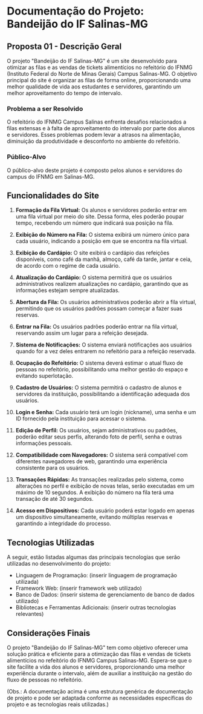 # Documentação do Projeto: Bandeijão do IF Salinas-MG

## Proposta 01 - Descrição Geral

O projeto "Bandeijão do IF Salinas-MG" é um site desenvolvido para otimizar as filas e as vendas de tickets alimentícios no refeitório do IFNMG (Instituto Federal do Norte de Minas Gerais) Campus Salinas-MG. O objetivo principal do site é organizar as filas de forma online, proporcionando uma melhor qualidade de vida aos estudantes e servidores, garantindo um melhor aproveitamento do tempo de intervalo.

### Problema a ser Resolvido

O refeitório do IFNMG Campus Salinas enfrenta desafios relacionados a filas extensas e à falta de aproveitamento do intervalo por parte dos alunos e servidores. Esses problemas podem levar a atrasos na alimentação, diminuição da produtividade e desconforto no ambiente do refeitório.

### Público-Alvo

O público-alvo deste projeto é composto pelos alunos e servidores do campus do IFNMG em Salinas-MG.

## Funcionalidades do Site

1. **Formação da Fila Virtual:** Os alunos e servidores poderão entrar em uma fila virtual por meio do site. Dessa forma, eles poderão poupar tempo, recebendo um número que indicará sua posição na fila.

2. **Exibição do Número na Fila:** O sistema exibirá um número único para cada usuário, indicando a posição em que se encontra na fila virtual.

3. **Exibição do Cardápio:** O site exibirá o cardápio das refeições disponíveis, como café da manhã, almoço, café da tarde, jantar e ceia, de acordo com o regime de cada usuário.

4. **Atualização do Cardápio:** O sistema permitirá que os usuários administrativos realizem atualizações no cardápio, garantindo que as informações estejam sempre atualizadas.

5. **Abertura da Fila:** Os usuários administrativos poderão abrir a fila virtual, permitindo que os usuários padrões possam começar a fazer suas reservas.

6. **Entrar na Fila:** Os usuários padrões poderão entrar na fila virtual, reservando assim um lugar para a refeição desejada.

7. **Sistema de Notificações:** O sistema enviará notificações aos usuários quando for a vez deles entrarem no refeitório para a refeição reservada.

8. **Ocupação do Refeitório:** O sistema deverá estimar o atual fluxo de pessoas no refeitório, possibilitando uma melhor gestão do espaço e evitando superlotação.

9. **Cadastro de Usuários:** O sistema permitirá o cadastro de alunos e servidores da instituição, possibilitando a identificação adequada dos usuários.

10. **Login e Senha:** Cada usuário terá um login (nickname), uma senha e um ID fornecido pela instituição para acessar o sistema.

11. **Edição de Perfil:** Os usuários, sejam administrativos ou padrões, poderão editar seus perfis, alterando foto de perfil, senha e outras informações pessoais.

12. **Compatibilidade com Navegadores:** O sistema será compatível com diferentes navegadores de web, garantindo uma experiência consistente para os usuários.

13. **Transações Rápidas:** As transações realizadas pelo sistema, como alterações no perfil e exibição de novas telas, serão executadas em um máximo de 10 segundos. A exibição do número na fila terá uma transação de até 30 segundos.

14. **Acesso em Dispositivos:** Cada usuário poderá estar logado em apenas um dispositivo simultaneamente, evitando múltiplas reservas e garantindo a integridade do processo.

## Tecnologias Utilizadas

A seguir, estão listadas algumas das principais tecnologias que serão utilizadas no desenvolvimento do projeto:

- Linguagem de Programação: (inserir linguagem de programação utilizada)
- Framework Web: (inserir framework web utilizado)
- Banco de Dados: (inserir sistema de gerenciamento de banco de dados utilizado)
- Bibliotecas e Ferramentas Adicionais: (inserir outras tecnologias relevantes)

## Considerações Finais

O projeto "Bandeijão do IF Salinas-MG" tem como objetivo oferecer uma solução prática e eficiente para a otimização das filas e vendas de tickets alimentícios no refeitório do IFNMG Campus Salinas-MG. Espera-se que o site facilite a vida dos alunos e servidores, proporcionando uma melhor experiência durante o intervalo, além de auxiliar a instituição na gestão do fluxo de pessoas no refeitório.

(Obs.: A documentação acima é uma estrutura genérica de documentação de projeto e pode ser adaptada conforme as necessidades específicas do projeto e as tecnologias reais utilizadas.)
